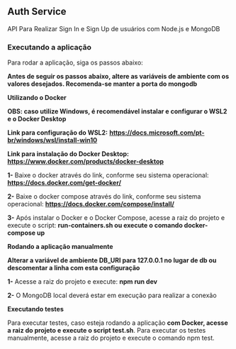 ## Auth Service

API Para Realizar Sign In e Sign Up de usuários com Node.js e MongoDB

### Executando a aplicação

Para rodar a aplicação, siga os passos abaixo:

**Antes de seguir os passos abaixo, altere as variáveis de ambiente com os valores desejados. Recomenda-se manter a porta do mongodb**

**Utilizando o Docker**

**OBS: caso utilize Windows, é recomendável instalar e configurar o WSL2 e o Docker Desktop**

**Link para configuração do WSL2:** **https://docs.microsoft.com/pt-br/windows/wsl/install-win10**

**Link para instalação do Docker Desktop:** **https://www.docker.com/products/docker-desktop**

**1-** Baixe o docker através do link, conforme seu sistema operacional: **https://docs.docker.com/get-docker/**

**2-** Baixe o docker compose através do link, conforme seu sistema operacional: **https://docs.docker.com/compose/install/**

**3-** Após instalar o Docker e o Docker Compose, acesse a raiz do projeto e execute o script: **run-containers.sh ou execute o comando docker-compose up**

**Rodando a aplicação manualmente**

**Alterar a variável de ambiente DB_URI para 127.0.0.1 no lugar de db ou descomentar a linha com esta configuração**

**1-** Acesse a raiz do projeto e execute: **npm run dev**

**2-** O MongoDB local deverá estar em execução para realizar a conexão

**Executando testes**

Para executar testes, caso esteja rodando a aplicação **com Docker, acesse a raiz do projeto e execute o script test.sh**.  Para executar os testes manualmente, acesse a raiz do projeto e execute o comando npm test.
